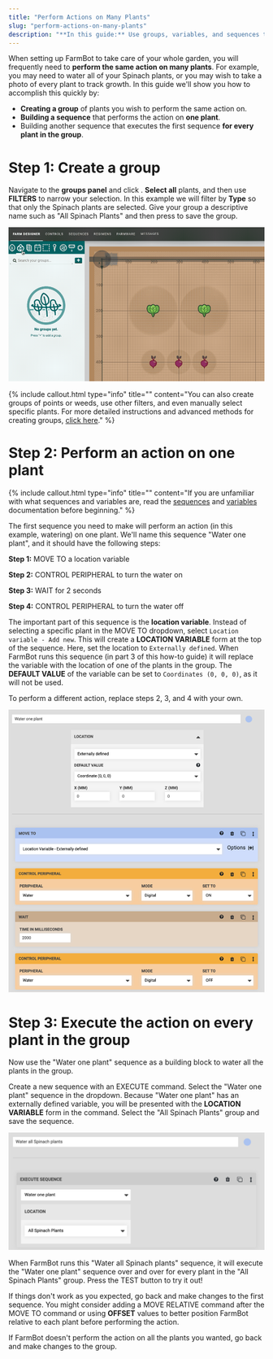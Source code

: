 ```yaml
---
title: "Perform Actions on Many Plants"
slug: "perform-actions-on-many-plants"
description: "**In this guide:** Use groups, variables, and sequences to perform the same action on many plants"
---
```


When setting up FarmBot to take care of your whole garden, you will frequently need to **perform the same action on many plants**. For example, you may need to water all of your Spinach plants, or you may wish to take a photo of every plant to track growth. In this guide we'll show you how to accomplish this quickly by:

  * **Creating a group** of plants you wish to perform the same action on.
  * **Building a sequence** that performs the action on **one plant**.
  * Building another sequence that executes the first sequence **for every plant in the group**.

# Step 1: Create a group
Navigate to the **groups panel** and click <span class="fb-button fb-blue"><i class='fa fa-plus'></i></span>. **Select all** plants, and then use **FILTERS** to narrow your selection. In this example we will filter by **Type** so that only the Spinach plants are selected. Give your group a descriptive name such as "All Spinach Plants" and then press <i class='fa fa-arrow-left'></i> to save the group.

![Create Group.gif](_images/Create_Group.gif)



{%
include callout.html
type="info"
title=""
content="You can also create groups of points or weeds, use other filters, and even manually select specific plants. For more detailed instructions and advanced methods for creating groups, [click here](../../The-FarmBot-Web-App/farm-designer/groups.md)."
%}

# Step 2: Perform an action on one plant

{%
include callout.html
type="info"
title=""
content="If you are unfamiliar with what sequences and variables are, read the [sequences](../../The-FarmBot-Web-App/sequences.md) and [variables](../../The-FarmBot-Web-App/sequences/variables.md) documentation before beginning."
%}

The first sequence you need to make will perform an action (in this example, watering) on one plant. We'll name this sequence "Water one plant", and it should have the following steps:

**Step 1:** <span class="fb-step fb-move-absolute">MOVE TO</span> a location variable

**Step 2:** <span class="fb-step fb-write-pin">CONTROL PERIPHERAL</span> to turn the water on

**Step 3:** <span class="fb-step fb-wait">WAIT</span> for 2 seconds

**Step 4:** <span class="fb-step fb-write-pin">CONTROL PERIPHERAL</span> to turn the water off

The important part of this sequence is the **location variable**. Instead of selecting a specific plant in the <span class="fb-step fb-move-absolute">MOVE TO</span> dropdown, select `Location variable - Add new`. This will create a **LOCATION VARIABLE** form at the top of the sequence. Here, set the location to `Externally defined`. When FarmBot runs this sequence (in part 3 of this how-to guide) it will replace the variable with the location of one of the plants in the group. The **DEFAULT VALUE** of the variable can be set to `Coordinates (0, 0, 0)`, as it will not be used.

To perform a different action, replace steps 2, 3, and 4 with your own.

![Screen Shot 2020-04-24 at 5.03.54 PM.png](_images/Screen_Shot_2020-04-24_at_5.03.54_PM.png)

# Step 3: Execute the action on every plant in the group

Now use the "Water one plant" sequence as a building block to water all the plants in the group.

Create a new sequence with an <span class="fb-step fb-execute">EXECUTE</span> command. Select the "Water one plant" sequence in the dropdown. Because "Water one plant" has an externally defined variable, you will be presented with the **LOCATION VARIABLE** form in the command. Select the "All Spinach Plants" group and save the sequence.

![Screen Shot 2020-04-24 at 5.53.18 PM.png](_images/Screen_Shot_2020-04-24_at_5.53.18_PM.png)

When FarmBot runs this "Water all Spinach plants" sequence, it will execute the "Water one plant" sequence over and over for every plant in the "All Spinach Plants" group. Press the <span class="fb-button fb-orange">TEST</span> button to try it out!

If things don't work as you expected, go back and make changes to the first sequence. You might consider adding a <span class="fb-step fb-move-relative">MOVE RELATIVE</span> command after the <span class="fb-step fb-move-absolute">MOVE TO</span> command or using **OFFSET** values to better position FarmBot relative to each plant before performing the action.

If FarmBot doesn't perform the action on all the plants you wanted, go back and make changes to the group.
